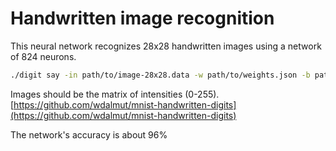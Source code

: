 # Handwritten image recognition

This neural network recognizes 28x28 handwritten images using a network of 824
neurons.


```sh
./digit say -in path/to/image-28x28.data -w path/to/weights.json -b path/to/biases.json
```

Images should be the matrix of intensities (0-255).
[https://github.com/wdalmut/mnist-handwritten-digits](https://github.com/wdalmut/mnist-handwritten-digits)

The network's accuracy is about 96%


